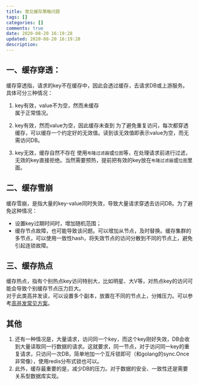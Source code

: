 ```yaml
---
title: 常见缓存策略问题
tags: []
categories: []
comments: true
date: 2020-08-20 16:19:28
updated: 2020-08-20 16:19:28
description:
---
```


## 一、缓存穿透：
缓存穿透指，请求的key不在缓存中，因此会透过缓存，去请求DB或上游服务。具体可分三种情况：
1. key有效，value不为空，然而未缓存  
属于正常情况。

2. key有效，然而value为空，因此缓存未查到
为了避免重复访问，每次都穿透缓存，可以缓存一个约定好的无效值。读到该无效值即表示value为空，而无需访问DB。

3. key无效，缓存自然不存在
使用`布隆过滤器`或`位图`等，在处理请求前进行过滤，无效的key直接拒绝。当然需要预热，提前把有效的key放在`布隆过滤器`或`位图`里面。

## 二、缓存雪崩
缓存雪崩，是指大量的key-value同时失效，导致大量请求穿透去访问DB。为了避免这种情况：
- 设置key过期时间时，增加随机范围；
- 缓存节点故障，也可能导致该问题。可以增加从节点，及时替换。缓存集群的多节点，可以使用一致性hash，将失效节点的访问分散到不同的节点上，避免引起连锁故障。

## 三、缓存热点
缓存热点，指有个别热点key访问特别大，比如明星、大V等，对热点key的访问可能会导致个别缓存节点压力巨大。  
对于此类高并发读，可以设置多个副本，放置在不同的节点上，分摊压力。可以参考[高并发常见方案](https://acac.fun/2020/05/12/%E9%AB%98%E5%B9%B6%E5%8F%91/)。

## 其他
1. 还有一种情况是，大量请求，访问同一个key，而这个key刚好失效，DB会收到大量读取同一行数据的请求。这就要求，同一节点，对于访问同一key的重复请求，只访问一次DB，简单地加一个互斥锁即可（和golang的sync.Once非常像），使用redis分布式锁也可以。
2. 此外，缓存最重要的是，减少DB的压力。对于数据的安全、一致性还是需要关系型数据库实现。

